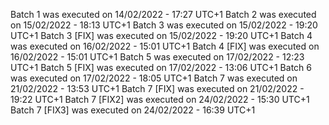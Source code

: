 Batch 1 was executed on 14/02/2022 - 17:27 UTC+1
Batch 2 was executed on 15/02/2022 - 18:13 UTC+1
Batch 3 was executed on 15/02/2022 - 19:20 UTC+1
Batch 3 [FIX] was executed on 15/02/2022 - 19:20 UTC+1
Batch 4 was executed on 16/02/2022 - 15:01 UTC+1
Batch 4 [FIX] was executed on 16/02/2022 - 15:01 UTC+1
Batch 5 was executed on 17/02/2022 - 12:23 UTC+1
Batch 5 [FIX] was executed on 17/02/2022 - 13:06 UTC+1
Batch 6 was executed on 17/02/2022 - 18:05 UTC+1
Batch 7 was executed on 21/02/2022 - 13:53 UTC+1
Batch 7 [FIX] was executed on 21/02/2022 - 19:22 UTC+1
Batch 7 [FIX2] was executed on 24/02/2022 - 15:30 UTC+1
Batch 7 [FIX3] was executed on 24/02/2022 - 16:39 UTC+1
